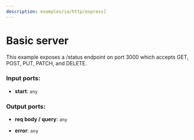 ```yaml
---
description: examples/io/http/express]
---
```


# Basic server

This example exposes a /status endpoint on port 3000 which accepts GET, POST, PUT, PATCH, and DELETE.

### Input ports:

* __start__: `any`

### Output ports:

* __req body / query__: `any`


* __error__: `any`

